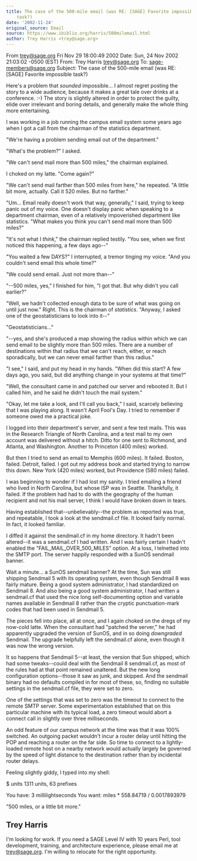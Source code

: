```yaml
---
title: The case of the 500-mile email (was RE: [SAGE] Favorite impossible
    task?)
date: '2002-11-24'
original_source: Email
source: https://www.ibiblio.org/harris/500milemail.html
author: Trey Harris <trey@sage.org>
---
```


From trey@sage.org Fri Nov 29 18:00:49 2002
Date: Sun, 24 Nov 2002 21:03:02 -0500 (EST)
From: Trey Harris <trey@sage.org>
To: sage-members@sage.org
Subject: The case of the 500-mile email (was RE: [SAGE] Favorite impossible
    task?)

Here's a problem that *sounded* impossible...  I almost regret posting the
story to a wide audience, because it makes a great tale over drinks at a
conference. :-)  The story is slightly altered in order to protect the
guilty, elide over irrelevant and boring details, and generally make the
whole thing more entertaining.

I was working in a job running the campus email system some years ago when
I got a call from the chairman of the statistics department.

"We're having a problem sending email out of the department."

"What's the problem?" I asked.

"We can't send mail more than 500 miles," the chairman explained.

I choked on my latte.  "Come again?"

"We can't send mail farther than 500 miles from here," he repeated.  "A
little bit more, actually.  Call it 520 miles.  But no farther."

"Um... Email really doesn't work that way, generally," I said, trying to
keep panic out of my voice.  One doesn't display panic when speaking to a
department chairman, even of a relatively impoverished department like
statistics.  "What makes you think you can't send mail more than 500
miles?"

"It's not what I *think*," the chairman replied testily.  "You see, when
we first noticed this happening, a few days ago--"

"You waited a few DAYS?" I interrupted, a tremor tinging my voice.  "And
you couldn't send email this whole time?"

"We could send email.  Just not more than--"

"--500 miles, yes," I finished for him, "I got that.  But why didn't you
call earlier?"

"Well, we hadn't collected enough data to be sure of what was going on
until just now."  Right.  This is the chairman of *statistics*. "Anyway, I
asked one of the geostatisticians to look into it--"

"Geostatisticians..."

"--yes, and she's produced a map showing the radius within which we can
send email to be slightly more than 500 miles.  There are a number of
destinations within that radius that we can't reach, either, or reach
sporadically, but we can never email farther than this radius."

"I see," I said, and put my head in my hands.  "When did this start?  A
few days ago, you said, but did anything change in your systems at that
time?"

"Well, the consultant came in and patched our server and rebooted it.
But I called him, and he said he didn't touch the mail system."

"Okay, let me take a look, and I'll call you back," I said, scarcely
believing that I was playing along.  It wasn't April Fool's Day.  I tried
to remember if someone owed me a practical joke.

I logged into their department's server, and sent a few test mails.  This
was in the Research Triangle of North Carolina, and a test mail to my own
account was delivered without a hitch.  Ditto for one sent to Richmond,
and Atlanta, and Washington.  Another to Princeton (400 miles) worked.

But then I tried to send an email to Memphis (600 miles).  It failed.
Boston, failed.  Detroit, failed.  I got out my address book and started
trying to narrow this down.  New York (420 miles) worked, but Providence
(580 miles) failed.

I was beginning to wonder if I had lost my sanity.  I tried emailing a
friend who lived in North Carolina, but whose ISP was in Seattle.
Thankfully, it failed.  If the problem had had to do with the geography of
the human recipient and not his mail server, I think I would have broken
down in tears.

Having established that--unbelievably--the problem as reported was true,
and repeatable, I took a look at the sendmail.cf file.  It looked fairly
normal.  In fact, it looked familiar.

I diffed it against the sendmail.cf in my home directory.  It hadn't been
altered--it was a sendmail.cf I had written.  And I was fairly certain I
hadn't enabled the "FAIL_MAIL_OVER_500_MILES" option.  At a loss, I
telnetted into the SMTP port.  The server happily responded with a SunOS
sendmail banner.

Wait a minute... a SunOS sendmail banner?  At the time, Sun was still
shipping Sendmail 5 with its operating system, even though Sendmail 8 was
fairly mature.  Being a good system administrator, I had standardized on
Sendmail 8.  And also being a good system administrator, I had written a
sendmail.cf that used the nice long self-documenting option and variable
names available in Sendmail 8 rather than the cryptic punctuation-mark
codes that had been used in Sendmail 5.

The pieces fell into place, all at once, and I again choked on the dregs
of my now-cold latte.  When the consultant had "patched the server," he
had apparently upgraded the version of SunOS, and in so doing
*downgraded* Sendmail.  The upgrade helpfully left the sendmail.cf
alone, even though it was now the wrong version.

It so happens that Sendmail 5--at least, the version that Sun shipped,
which had some tweaks--could deal with the Sendmail 8 sendmail.cf, as most
of the rules had at that point remained unaltered.  But the new long
configuration options--those it saw as junk, and skipped.  And the
sendmail binary had no defaults compiled in for most of these, so, finding
no suitable settings in the sendmail.cf file, they were set to zero.

One of the settings that was set to zero was the timeout to connect to the
remote SMTP server.  Some experimentation established that on this
particular machine with its typical load, a zero timeout would abort a
connect call in slightly over three milliseconds.

An odd feature of our campus network at the time was that it was 100%
switched.  An outgoing packet wouldn't incur a router delay until hitting
the POP and reaching a router on the far side.  So time to connect to a
lightly-loaded remote host on a nearby network would actually largely be
governed by the speed of light distance to the destination rather than by
incidental router delays.

Feeling slightly giddy, I typed into my shell:

$ units
1311 units, 63 prefixes

You have: 3 millilightseconds
You want: miles
        * 558.84719
        / 0.0017893979

"500 miles, or a little bit more."

Trey Harris
-- 
I'm looking for work.  If you need a SAGE Level IV with 10 years Perl,
tool development, training, and architecture experience, please email me
at trey@sage.org.  I'm willing to relocate for the right opportunity.
